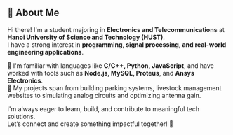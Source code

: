 ## 👋 About Me

Hi there! I'm a student majoring in **Electronics and Telecommunications** at **Hanoi University of Science and Technology (HUST)**.  
I have a strong interest in **programming, signal processing, and real-world engineering applications**.

🔧 I'm familiar with languages like **C/C++, Python, JavaScript**, and have worked with tools such as **Node.js, MySQL, Proteus**, and **Ansys Electronics**.  
🎯 My projects span from building parking systems, livestock management websites to simulating analog circuits and optimizing antenna gain.

I'm always eager to learn, build, and contribute to meaningful tech solutions.  
Let’s connect and create something impactful together! 🚀

